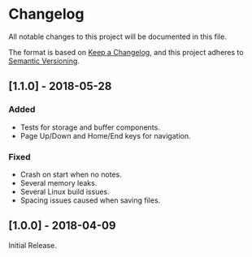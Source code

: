 # Changelog
All notable changes to this project will be documented in this file.

The format is based on [Keep a Changelog](https://keepachangelog.com/en/1.0.0/),
and this project adheres to [Semantic Versioning](https://semver.org/spec/v2.0.0.html).

## [1.1.0] - 2018-05-28
### Added
- Tests for storage and buffer components.
- Page Up/Down and Home/End keys for navigation.

### Fixed
- Crash on start when no notes.
- Several memory leaks.
- Several Linux build issues.
- Spacing issues caused when saving files. 

## [1.0.0] - 2018-04-09
Initial Release.

